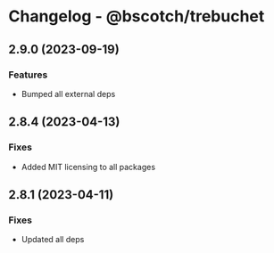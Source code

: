 # Changelog - @bscotch/trebuchet

## 2.9.0 (2023-09-19)

### Features

- Bumped all external deps

## 2.8.4 (2023-04-13)

### Fixes

- Added MIT licensing to all packages

## 2.8.1 (2023-04-11)

### Fixes

- Updated all deps
